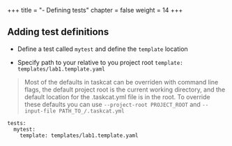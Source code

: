+++
title = "- Defining tests"
chapter = false
weight = 14
+++



## Adding test definitions

* Define a test called `mytest` and define the `template` location

* Specify path to your relative to you project root `template:` `templates/lab1.template.yaml`

> Most of the defaults in taskcat can be overriden with command line flags, the default 
> project root is the current working directory, and the default location for the .taskcat.yml 
> file is in the root. To override these defaults you can use `--project-root PROJECT_ROOT` 
> and `--input-file PATH_TO_/.taskcat.yml` 


```
tests:
  mytest:
    template: templates/lab1.template.yaml
```
